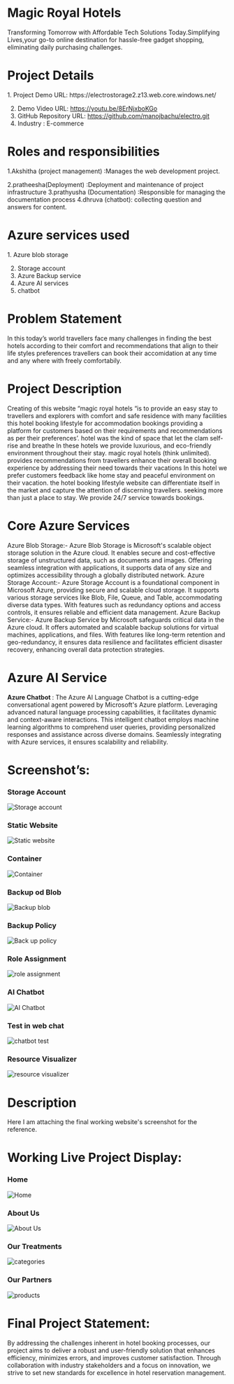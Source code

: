 <h1>Magic Royal Hotels</h1>
Transforming Tomorrow with Affordable Tech Solutions Today.Simplifying Lives,your go-to online destination for hassle-free gadget shopping, eliminating daily purchasing challenges.

<h1>Project Details</h1>
1. Project Demo URL: https://electrostorage2.z13.web.core.windows.net/

2. Demo Video URL: https://youtu.be/8ErNjxboKGo
4. GitHub Repository URL: https://github.com/manojbachu/electro.git
6. Industry : E-commerce

<h1>Roles and responsibilities</h1>
1.Akshitha (project management) :Manages the web development project.

2.pratheesha(Deployment) :Deployment and maintenance of project infrastructure
3.prathyusha (Documentation) :Responsible for managing the documentation process
4.dhruva (chatbot): collecting question and answers for content. 

<h1>Azure services used</h1>
1. Azure blob storage

2. Storage account
3. Azure Backup service
4. Azure AI services
5. chatbot

<h1>Problem Statement</h1>

In this today’s world travellers face many challenges in finding the best  hotels according to their comfort and recommendations that align to their life styles preferences  travellers can book their accomidation at any time and any where with freely comfortabily. 

<h1>Project Description</h1>

Creating of this website “magic royal hotels “is to provide an easy stay to travellers and explorers with comfort and safe residence with many facilities this hotel booking lifestyle for accommodation bookings providing a platform for customers based on their requirements and recommendations as per their preferences’. hotel was the kind of space that let the clam self-rise and breathe
In these hotels we provide luxurious, and eco-friendly environment throughout their stay. magic royal hotels (think unlimited). provides recommendations from travellers enhance their overall booking experience by addressing their need towards their vacations
In this hotel we prefer customers feedback like home stay and peaceful environment on their vacation. the hotel booking lifestyle website can differentiate itself in the market and capture the attention of discerning travellers. seeking more than just a place to stay. We provide 24/7 service towards bookings.

<h1>Core Azure Services</h1>

Azure Blob Storage:- Azure Blob Storage is Microsoft's scalable object storage solution in the Azure cloud. It enables secure and cost-effective storage of unstructured data, such as documents and images. Offering seamless integration with applications, it supports data of any size and optimizes accessibility through a globally distributed network. Azure Storage Account:- Azure Storage Account is a foundational component in Microsoft Azure, providing secure and scalable cloud storage. It supports various storage services like Blob, File, Queue, and Table, accommodating diverse data types. With features such as redundancy options and access controls, it ensures reliable and efficient data management. Azure Backup Service:- Azure Backup Service by Microsoft safeguards critical data in the Azure cloud. It offers automated and scalable backup solutions for virtual machines, applications, and files. With features like long-term retention and geo-redundancy, it ensures data resilience and facilitates efficient disaster recovery, enhancing overall data protection strategies.

<h1>Azure AI Service</h1>

<b>Azure Chatbot </b>: The Azure AI Language Chatbot is a cutting-edge conversational agent powered by Microsoft's Azure platform. Leveraging advanced natural language processing capabilities, it facilitates dynamic and context-aware interactions. This intelligent chatbot employs machine learning algorithms to comprehend user queries, providing personalized responses and assistance across diverse domains. Seamlessly integrating with Azure services, it ensures scalability and reliability.

<h1>Screenshot’s:</h1>

<h3>Storage Account</h3> 
<img src="https://github.com/manojbachu/electro/blob/main/storage%20account.jpg.png?raw=true" alt="Storage account"/>

<h3>Static Website</h3> 
<img src="https://github.com/manojbachu/electro/blob/main/staticwebsite.jpg.png?raw=true" alt="Static website"/>

<h3>Container</h3> 
<img src="https://github.com/manojbachu/electro/blob/main/container.jpg.png?raw=true" alt="Container"/>

<h3>Backup od Blob</h3> 
<img src="https://github.com/manojbachu/electro/blob/main/backup%20od%20blob.png?raw=true" alt="Backup blob"/>

<h3>Backup Policy</h3> 
<img src="https://github.com/manojbachu/electro/blob/main/back%20up%20policy.png?raw=true" alt="Back up policy"/>

<h3>Role Assignment</h3> 
<img src="https://github.com/manojbachu/electro/blob/main/role%20assignment.jpg.png?raw=true" alt="role assignment"/>

<h3>AI Chatbot</h3> 
<img src="https://github.com/manojbachu/electro/blob/main/AI%20Chagbot.png?raw=true" alt="AI Chatbot"/>

<h3>Test in web chat</h3> 
<img src="https://github.com/manojbachu/electro/blob/main/chat%20bot%20text.png?raw=true" alt="chatbot test"/>

<h3>Resource Visualizer</h3> 
<img src="https://github.com/manojbachu/electro/blob/main/resource%20visualizer.png?raw=true" alt="resource visualizer"/>

<h1>Description</h1>
Here I am attaching the final working website's screenshot for the reference.
<h1>Working Live Project Display:</h1>
<h3>Home</h3> 
<img src="" alt="Home"/>

<h3>About Us</h3> 
<img src="" alt="About Us"/>



<h3>Our Treatments</h3> 
<img src="" alt="categories"/>

<h3>Our Partners</h3> 
<img src="Contact us" alt="products"/>




<h1>Final Project Statement:</h1>
By addressing the challenges inherent in hotel booking processes, our project aims to deliver a robust and user-friendly solution that enhances efficiency, minimizes errors, and improves customer satisfaction. Through collaboration with industry stakeholders and a focus on innovation, we strive to set new standards for excellence in hotel reservation management.
